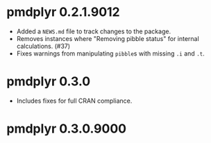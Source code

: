 # pmdplyr 0.2.1.9012

* Added a `NEWS.md` file to track changes to the package.
* Removes instances where "Removing pibble status" for internal calculations. (#37)
* Fixes warnings from manipulating `pibble`s with missing `.i` and `.t`.

# pmdplyr 0.3.0

* Includes fixes for full CRAN compliance.

# pmdplyr 0.3.0.9000
